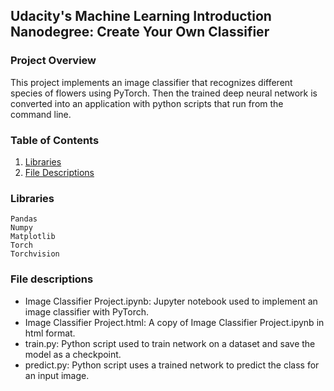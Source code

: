 ## Udacity's Machine Learning Introduction Nanodegree: Create Your Own Classifier

### Project Overview

This project implements an image classifier that recognizes different species of flowers using PyTorch. Then the trained deep neural network is converted into an application with python scripts that run from the command line.

### Table of Contents

1. [Libraries](#libraries)
2. [File Descriptions](#files)

### Libraries <a name="libraries"></a>

    Pandas
    Numpy
    Matplotlib
    Torch
    Torchvision

### File descriptions <a name="files"></a>

* Image Classifier Project.ipynb: Jupyter notebook used to implement an image classifier with PyTorch.
* Image Classifier Project.html: A copy of Image Classifier Project.ipynb in html format.
* train.py: Python script used to train network on a dataset and save the model as a checkpoint.
* predict.py: Python script uses a trained network to predict the class for an input image.
